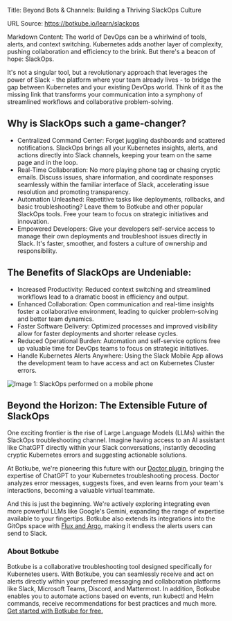 Title: Beyond Bots & Channels: Building a Thriving SlackOps Culture

URL Source: https://botkube.io/learn/slackops

Markdown Content:
The world of DevOps can be a whirlwind of tools, alerts, and context switching. Kubernetes adds another layer of complexity, pushing collaboration and efficiency to the brink. But there's a beacon of hope: SlackOps.

It's not a singular tool, but a revolutionary approach that leverages the power of Slack - the platform where your team already lives - to bridge the gap between Kubernetes and your existing DevOps world. Think of it as the missing link that transforms your communication into a symphony of streamlined workflows and collaborative problem-solving.

**Why is SlackOps such a game-changer?**
----------------------------------------

*   Centralized Command Center: Forget juggling dashboards and scattered notifications. SlackOps brings all your Kubernetes insights, alerts, and actions directly into Slack channels, keeping your team on the same page and in the loop.
*   Real-Time Collaboration: No more playing phone tag or chasing cryptic emails. Discuss issues, share information, and coordinate responses seamlessly within the familiar interface of Slack, accelerating issue resolution and promoting transparency.
*   Automation Unleashed: Repetitive tasks like deployments, rollbacks, and basic troubleshooting? Leave them to Botkube and other popular SlackOps tools. Free your team to focus on strategic initiatives and innovation.
*   Empowered Developers: Give your developers self-service access to manage their own deployments and troubleshoot issues directly in Slack. It's faster, smoother, and fosters a culture of ownership and responsibility.

**The Benefits of SlackOps are Undeniable:**
--------------------------------------------

*   Increased Productivity: Reduced context switching and streamlined workflows lead to a dramatic boost in efficiency and output.
*   Enhanced Collaboration: Open communication and real-time insights foster a collaborative environment, leading to quicker problem-solving and better team dynamics.
*   Faster Software Delivery: Optimized processes and improved visibility allow for faster deployments and shorter release cycles.
*   Reduced Operational Burden: Automation and self-service options free up valuable time for DevOps teams to focus on strategic initiatives.
*   Handle Kubernetes Alerts Anywhere: Using the Slack Mobile App allows the development team to have access and act on Kubernetes Cluster errors.

![Image 1: SlackOps performed on a mobile phone](https://assets-global.website-files.com/634fabb21508d6c9db9bc46f/6585f8ca58fa1f00d24a8665_eaeNNA67Ccjxi6rom7fWGHmQoGRMRAcoYgfZdmkv3lAWxxzKcauX_p11A4nVAjrpYZziSXNTHVh_6UTFZRp2-t-xhJTVNAYMS4xGPQClDplLu0K5wvcV5AukTjpz4oyjWbZd_XaLmi8bOjVrSTLHPvI.jpeg)

**Beyond the Horizon: The Extensible Future of SlackOps**
---------------------------------------------------------

One exciting frontier is the rise of Large Language Models (LLMs) within the SlackOps troubleshooting channel. Imagine having access to an AI assistant like ChatGPT directly within your Slack conversations, instantly decoding cryptic Kubernetes errors and suggesting actionable solutions.

At Botkube, we're pioneering this future with our [Doctor plugin](https://botkube.io/blog/use-chatgpt-to-troubleshoot-kubernetes-errors-with-botkubes-doctor), bringing the expertise of ChatGPT to your Kubernetes troubleshooting process. Doctor analyzes error messages, suggests fixes, and even learns from your team's interactions, becoming a valuable virtual teammate.

And this is just the beginning. We're actively exploring integrating even more powerful LLMs like Google's Gemini, expanding the range of expertise available to your fingertips. Botkube also extends its integrations into the GitOps space with [Flux and Argo](http://botkube.io/integrations), making it endless the alerts users can send to Slack.

### About Botkube

Botkube is a collaborative troubleshooting tool designed specifically for Kubernetes users. With Botkube, you can seamlessly receive and act on alerts directly within your preferred messaging and collaboration platforms like Slack, Microsoft Teams, Discord, and Mattermost. In addition, Botkube enables you to automate actions based on events, run kubectl and Helm commands, receive recommendations for best practices and much more. [Get started with Botkube for free.](http://app.botkube.io/)
